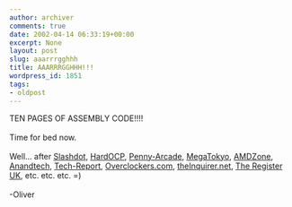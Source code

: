 ```yaml
---
author: archiver
comments: true
date: 2002-04-14 06:33:19+00:00
excerpt: None
layout: post
slug: aaarrrgghhh
title: AAARRRGGHHH!!!
wordpress_id: 1851
tags:
- oldpost
---
```


TEN PAGES OF ASSEMBLY CODE!!!!<br /><br />Time for bed now.<br /><br />Well... after <a href=http://www.slashdot.org>Slashdot</a>, <a href=http://www.hardocp.com>HardOCP</a>, <a href=http://www.penny-arcade.com>Penny-Arcade</a>, <a href=http://www.megatokyo.com>MegaTokyo</a>, <a href=http://www.amdzone.com>AMDZone</a>, <a href=http://www.anandtech.com>Anandtech</a>, <a href=http://www.tech-report.com>Tech-Report</a>, <a href=http://www.overclockers.com>Overclockers.com</a>, <a href=http://www.theinquirer.net>theInquirer.net</a>, <a href=http://www.theregister.co.uk>The Register UK</a>, etc. etc. etc. =)<br /><br />-Oliver